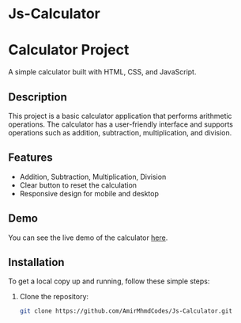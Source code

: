# Js-Calculator

# Calculator Project

A simple calculator built with HTML, CSS, and JavaScript.


## Description
This project is a basic calculator application that performs arithmetic operations. The calculator has a user-friendly interface and supports operations such as addition, subtraction, multiplication, and division.

## Features
- Addition, Subtraction, Multiplication, Division
- Clear button to reset the calculation
- Responsive design for mobile and desktop

## Demo
You can see the live demo of the calculator [here](https://amirmhmdcodes.github.io/Js-Calculator/).

## Installation
To get a local copy up and running, follow these simple steps:

1. Clone the repository:
   ```bash
   git clone https://github.com/AmirMhmdCodes/Js-Calculator.git
